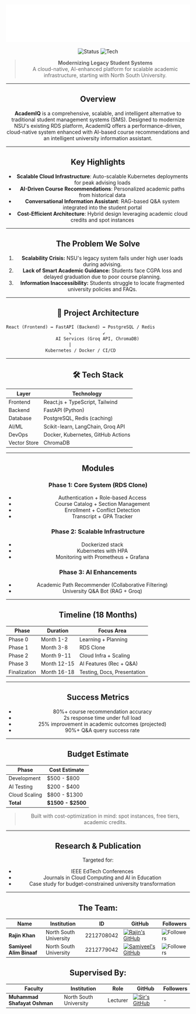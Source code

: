 ![logo](./Documentation/AcademIQ.png)

<div align="center">

![Status](https://img.shields.io/badge/status-In_Progress-orange)
![Tech](https://img.shields.io/badge/stack-React_+_FastAPI_+_K8s-blueviolet)

> **Modernizing Legacy Student Systems**  
> A cloud-native, AI-enhanced platform for scalable academic infrastructure, starting with North South University.

---

## Overview
**AcademIQ** is a comprehensive, scalable, and intelligent alternative to traditional student management systems (SMS). Designed to modernize NSU's existing RDS platform, AcademIQ offers a performance-driven, cloud-native system enhanced with AI-based course recommendations and an intelligent university information assistant.

---

## Key Highlights

- **Scalable Cloud Infrastructure**: Auto-scalable Kubernetes deployments for peak advising loads
- **AI-Driven Course Recommendations**: Personalized academic paths from historical data
- **Conversational Information Assistant**: RAG-based Q&A system integrated into the student portal
- **Cost-Efficient Architecture**: Hybrid design leveraging academic cloud credits and spot instances

---

## The Problem We Solve

1. **Scalability Crisis:** NSU's legacy system fails under high user loads during advising.
2. **Lack of Smart Academic Guidance:** Students face CGPA loss and delayed graduation due to poor course planning.
3. **Information Inaccessibility:** Students struggle to locate fragmented university policies and FAQs.

---

## 🔧 Project Architecture

</div>

```
React (Frontend) ↔ FastAPI (Backend) ↔ PostgreSQL / Redis
                        ↘            ↙
                   AI Services (Groq API, ChromaDB)
                        |
               Kubernetes / Docker / CI/CD
```

<div align="center">

---

## 🛠️ Tech Stack

| Layer         | Technology                       |
|---------------|-----------------------------------|
| Frontend      | React.js + TypeScript, Tailwind  |
| Backend       | FastAPI (Python)                 |
| Database      | PostgreSQL, Redis (caching)      |
| AI/ML         | Scikit-learn, LangChain, Groq API|
| DevOps        | Docker, Kubernetes, GitHub Actions|
| Vector Store  | ChromaDB                         |

---

## Modules

### Phase 1: Core System (RDS Clone)
- Authentication + Role-based Access
- Course Catalog + Section Management
- Enrollment + Conflict Detection
- Transcript + GPA Tracker

### Phase 2: Scalable Infrastructure
- Dockerized stack
- Kubernetes with HPA
- Monitoring with Prometheus + Grafana

### Phase 3: AI Enhancements
- Academic Path Recommender (Collaborative Filtering)
- University Q&A Bot (RAG + Groq)

---

## Timeline (18 Months)

| Phase              | Duration     | Focus Area                  |
|-------------------|--------------|-----------------------------|
| Phase 0            | Month 1-2    | Learning + Planning         |
| Phase 1            | Month 3-8    | RDS Clone                   |
| Phase 2            | Month 9-11   | Cloud Infra + Scaling       |
| Phase 3            | Month 12-15  | AI Features (Rec + Q&A)     |
| Finalization       | Month 16-18  | Testing, Docs, Presentation |

---

## Success Metrics

- 80%+ course recommendation accuracy
- 2s response time under full load
- 25% improvement in academic outcomes (projected)
- 90%+ Q&A query success rate

---

## Budget Estimate

| Phase         | Cost Estimate       |
|---------------|---------------------|
| Development   | $500 - $800         |
| AI Testing    | $200 - $400         |
| Cloud Scaling | $800 - $1300        |
| **Total**     | **$1500 - $2500**   |

> Built with cost-optimization in mind: spot instances, free tiers, academic credits.

---

## Research & Publication

Targeted for:
- IEEE EdTech Conferences
- Journals in Cloud Computing and AI in Education
- Case study for budget-constrained university transformation

---


## The Team:  

| Name                  | Institution             | ID         | GitHub                                                                                      | Followers                                                   |
|-----------------------|-------------------------|------------|---------------------------------------------------------------------------------------------|-------------------------------------------------------------|
| **Rajin Khan**        | North South University  | 2212708042 | [![Rajin's GitHub](https://img.shields.io/badge/-rajin--khan-181717?style=for-the-badge&logo=github&logoColor=white)](https://github.com/rajin-khan)         | ![Followers](https://img.shields.io/github/followers/rajin-khan?label=Follow&style=social) |
| **Samiyeel Alim Binaaf**    | North South University | 2212779042 | [![Samiyeel's GitHub](https://img.shields.io/badge/-Pronaaf2k-181717?style=for-the-badge&logo=github&logoColor=white)](https://github.com/Pronaaf2k) | ![Followers](https://img.shields.io/github/followers/Pronaaf2k?label=Follow&style=social) |

## Supervised By:

| Faculty                  | Institution             | Role         | GitHub                                                                                      | Followers                                                   |
|-----------------------|-------------------------|------------|---------------------------------------------------------------------------------------------|-------------------------------------------------------------|
| **Muhammad Shafayat Oshman**    | North South University | Lecturer | [![Sir's GitHub](https://img.shields.io/badge/-Shafayat19-181717?style=for-the-badge&logo=github&logoColor=white)](Shafayat19) | - |

</div>